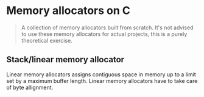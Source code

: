 # Memory allocators on C

> A collection of memory allocators built from scratch. It's not advised to use these memory allocators for actual projects, this is a purely theoretical exercise.

## Stack/linear memory allocator

Linear memory allocators assigns contiguous space in memory up to a limit set by a maximum buffer length. Linear memory allocators have to take care of byte allignment.
